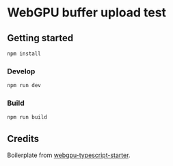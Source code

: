 # WebGPU buffer upload test

## Getting started

```sh
npm install
```

### Develop

```sh
npm run dev
```

### Build

```sh
npm run build
```

## Credits

Boilerplate from [webgpu-typescript-starter](https://github.com/shrekshao/webgpu-typescript-starter).

